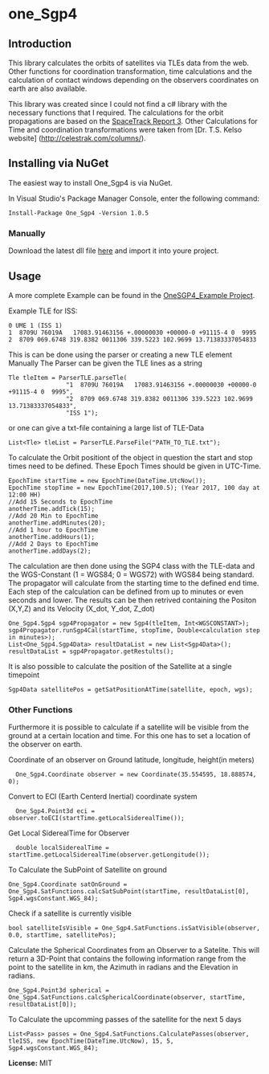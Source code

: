 # one_Sgp4

## Introduction

This library calculates the orbits of satellites via TLEs data from the web. Other functions for coordination transformation, time calculations and the calculation of contact windows depending on the observers coordinates on earth are also available. 

This library was created since I could not find a c# library with the necessary functions that I required. The calculations for the orbit propagations are based on the [SpaceTrack Report 3](https://celestrak.com/NORAD/documentation/spacetrk.pdf). Other Calculations for Time and coordination transformations were taken from [Dr. T.S. Kelso website] (http://celestrak.com/columns/).


## Installing via NuGet
The easiest way to install One_Sgp4 is via NuGet.

In Visual Studio's Package Manager Console, enter the following command:
```
Install-Package One_Sgp4 -Version 1.0.5 
```

### Manually
Download the latest dll file [here](https://github.com/1manprojects/one_Sgp4/releases) and import it into youre project.

## Usage
A more complete Example can be found in the [OneSGP4_Example Project](https://github.com/1manprojects/one_Sgp4/blob/master/OneSGP4_Example/Program.cs).


Example TLE for ISS:
```
0 UME 1 (ISS 1)
1  8709U 76019A   17083.91463156 +.00000030 +00000-0 +91115-4 0  9995
2  8709 069.6748 319.8382 0011306 339.5223 102.9699 13.71383337054833
```
This is can be done using the parser or creating a new TLE element Manually
The Parser can be given the TLE lines as a string
```
Tle tleItem = ParserTLE.parseTle(
                "1  8709U 76019A   17083.91463156 +.00000030 +00000-0 +91115-4 0  9995",
                "2  8709 069.6748 319.8382 0011306 339.5223 102.9699 13.71383337054833",
                "ISS 1");
```
or one can give a txt-file containing a large list of TLE-Data
```
List<Tle> tleList = ParserTLE.ParseFile("PATH_TO_TLE.txt");
```

To calculate the Orbit positiont of the object in question the start and stop times need to be defined. These Epoch Times should be given in UTC-Time. 
```
EpochTime startTime = new EpochTime(DateTime.UtcNow());
EpochTime stopTime = new EpochTime(2017,100.5); (Year 2017, 100 day at 12:00 HH)
//Add 15 Seconds to EpochTime
anotherTime.addTick(15);
//Add 20 Min to EpochTime
anotherTime.addMinutes(20);
//Add 1 hour to EpochTime
anotherTime.addHours(1);
//Add 2 Days to EpochTime
anotherTime.addDays(2);
```
The calculation are then done using the SGP4 class with the TLE-data and the WGS-Constant (1 = WGS84; 0 = WGS72) with WGS84 being standard. The propagator will calculate from the starting time to the defined end time. Each step of the calculation can be defined from up to minutes or even seconds and lower. The results can be then retrived containing the Positon (X,Y,Z) and its Velocity (X_dot, Y_dot, Z_dot)
```
One_Sgp4.Sgp4 sgp4Propagator = new Sgp4(tleItem, Int<WGSCONSTANT>);
sgp4Propagator.runSgp4Cal(startTime, stopTime, Double<calculation step in minutes>);
List<One_Sgp4.Sgp4Data> resultDataList = new List<Sgp4Data>();
resultDataList = sgp4Propagator.getRestults();
```
It is also possible to calculate the position of the Satellite at a single timepoint
```
Sgp4Data satellitePos = getSatPositionAtTime(satellite, epoch, wgs);
```

### Other Functions

Furthermore it is possible to calculate if a satellite will be visible from the ground at a certain location and time. For this one has to set a location of the observer on earth.

Coordinate of an observer on Ground latitude, longitude, height(in meters)
```
  One_Sgp4.Coordinate observer = new Coordinate(35.554595, 18.888574, 0);
```
Convert to ECI (Earth Centerd Inertial) coordinate system
```
  One_Sgp4.Point3d eci = observer.toECI(startTime.getLocalSiderealTime());
```
Get Local SiderealTime for Observer
```
  double localSiderealTime = startTime.getLocalSiderealTime(observer.getLongitude());
```

To Calculate the SubPoint of Satellite on ground
```
One_Sgp4.Coordinate satOnGround = One_Sgp4.SatFunctions.calcSatSubPoint(startTime, resultDataList[0], Sgp4.wgsConstant.WGS_84);
```

Check if a satellite is currently visible
```
bool satelliteIsVisible = One_Sgp4.SatFunctions.isSatVisible(observer, 0.0, startTime, satellitePos);
```
Calculate the Spherical Coordinates from an Observer to a Satelite. This will return a 3D-Point that contains the following information range from the point to the satellite in km, the Azimuth in radians and the Elevation in radians.
```
One_Sgp4.Point3d spherical = One_Sgp4.SatFunctions.calcSphericalCoordinate(observer, startTime, resultDataList[0]);
```
To Calculate the upcomming passes of the satellite for the next 5 days
```
List<Pass> passes = One_Sgp4.SatFunctions.CalculatePasses(observer, tleISS, new EpochTime(DateTime.UtcNow), 15, 5, Sgp4.wgsConstant.WGS_84);
```

**License:** MIT
